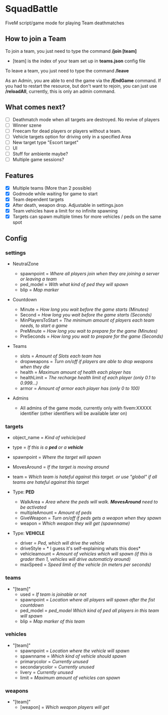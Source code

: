 # SquadBattle
 FiveM script/game mode for playing Team deathmatches

## How to join a Team
To join a team, you just need to type the command **/join [team]**
- [team] is the index of your team set up in **teams.json** config file

To leave a team, you just need to type the command **/leave**

As an Admin, you are able to end the game via the **/EndGame** command. 
If you had to restart the resource, but don't want to rejoin, you can just use **/reloadAll**, currently, this is only an admin command.

## What comes next?
- [ ] Deathmatch mode when all targets are destroyed. No revive of players
- [ ] Winner szene
- [ ] Freecam for dead players or players without a team.
- [ ] Vehicle targets option for driving only in a specified Area
- [ ] New target type "Escort target"
- [ ] UI 
- [ ] Stuff for ambiente maybe?
- [ ] Multiple game sessions?

## Features
- [x] Multiple teams (More than 2 possible)
- [x] Godmode while waiting for game to start
- [x] Team dependent targets
- [x] After death, weapon drop. Adjustable in settings.json
- [x] Team vehicles have a limit for no infinite spawning
- [x] Targets can spawn multiple times for more vehicles / peds on the same spot

## Config
### settings
- NeutralZone
  - spawnpoint = *Where all players join when they are joining a server or leaving a team*
  - ped_model = *With what kind of ped they will spawn*
  - blip = *Map marker*

- Countdown
  - Minute = *How long you wait before the game starts (Minutes)*
  - Second = *How long you wait before the game starts (Seconds)*
  - MinPlayersToStart = *The minimum amount of players each team needs, to start a game*
  - PreMinute = *How long you wait to prepare for the game (Minutes)*
  - PreSeconds = *How long you wait to prepare for the game (Seconds)*

- Teams
  - slots = *Amount of Slots each team has*
  - dropweapons = *Turn on/off if players are able to drop weapons when they die*
  - health = *Maximum amount of health each player has*
  - healthLimit = *The recharge health limit of each player (only 0.1 to 0.999...)*
  - armor = *Amount of armor each player has (only 0 to 100)*

- Admins
  - All admins of the game mode, currently only with fivem:XXXXX identifier (other identifiers will be available later on)

### targets
- object_name = *Kind of vehicle/ped*
- type = *If this is a **ped** or a **vehicle***
- spawnpoint = *Where the target will spawn*
- MovesAround = *If the target is moving around*
- team = *Which team is hateful against this target. or use "global" if all teams are hateful against this target*

- Type: **PED**
  - WalkArea = *Area where the peds will walk. **MovesAround** need to be activated*
  - multipleAmount = *Amount of peds*
  - GiveWeapon = *Turn on/off if peds gets a weapon when they spawn*
  - weapon = *Which weapon they will get (spawnname)*

- Type: **VEHICLE** 
  - driver = *Ped, which will drive the vehicle*
  - driveStyle = * I guess it's self-explaining whats this does*
  - vehicleamount = *Amount of vehicles which will spawn (if this is grader then 1, vehicles will drive automaticly around)*
  - maxSpeed = *Speed limit of the vehicle (in meters per seconds)*

### teams
- "[team]"
  -  used = *If team is joinable or not*
  -  spawnpoint = *Location where all players will spawn after the fist countdown*
  -  ped_model = *ped_model* *Which kind of ped all players in this team will spawn*
  -  blip = *Map marker of this team*

### vehicles
- "[team]"
  - spawnpoint = *Location where the vehicle will spawn*
  - spawnname = *Which kind of vehicle should spawn*
  - primarycolor = *Currently unused*
  - secondarycolor = *Currently unused*
  - livery = *Currently unused*
  - limit = *Maximum amount of vehicles can spawn*

### weapons
- "[team]"
  - [weapon] = *Which weapon players will get*
